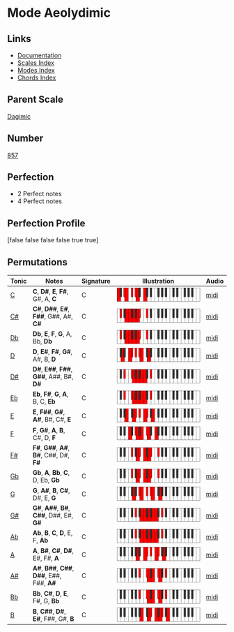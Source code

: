 # Mode Aeolydimic

## Links

- [Documentation](index.md)
- [Scales Index](Scales.md)
- [Modes Index](Modes.md)
- [Chords Index](Chords.md)

## Parent Scale

[Dagimic](ScaleDagimic.md)

## Number

[857](https://ianring.com/musictheory/scales/857)

## Perfection

- 2 Perfect notes
- 4 Perfect notes

## Perfection Profile

[false false false false true true]

## Permutations

| Tonic | Notes | Signature | Illustration | Audio |
|-------|-------|-----------|--------------|-------|
| [C](ModeCNaturalAeolydimic.md) | **C**, **D#**, **E**, **F#**, G#, A, **C** | C | ![CNaturalAeolydimic](ModeCNaturalAeolydimic.png) | [midi](https://github.com/edipermadi/music/blob/main/docs/ModeCNaturalAeolydimic.mid?raw=true) |
| [C#](ModeCSharpAeolydimic.md) | **C#**, **D##**, **E#**, **F##**, G##, A#, **C#** | C | ![CSharpAeolydimic](ModeCSharpAeolydimic.png) | [midi](https://github.com/edipermadi/music/blob/main/docs/ModeCSharpAeolydimic.mid?raw=true) |
| [Db](ModeDFlatAeolydimic.md) | **Db**, **E**, **F**, **G**, A, Bb, **Db** | C | ![DFlatAeolydimic](ModeDFlatAeolydimic.png) | [midi](https://github.com/edipermadi/music/blob/main/docs/ModeDFlatAeolydimic.mid?raw=true) |
| [D](ModeDNaturalAeolydimic.md) | **D**, **E#**, **F#**, **G#**, A#, B, **D** | C | ![DNaturalAeolydimic](ModeDNaturalAeolydimic.png) | [midi](https://github.com/edipermadi/music/blob/main/docs/ModeDNaturalAeolydimic.mid?raw=true) |
| [D#](ModeDSharpAeolydimic.md) | **D#**, **E##**, **F##**, **G##**, A##, B#, **D#** | C | ![DSharpAeolydimic](ModeDSharpAeolydimic.png) | [midi](https://github.com/edipermadi/music/blob/main/docs/ModeDSharpAeolydimic.mid?raw=true) |
| [Eb](ModeEFlatAeolydimic.md) | **Eb**, **F#**, **G**, **A**, B, C, **Eb** | C | ![EFlatAeolydimic](ModeEFlatAeolydimic.png) | [midi](https://github.com/edipermadi/music/blob/main/docs/ModeEFlatAeolydimic.mid?raw=true) |
| [E](ModeENaturalAeolydimic.md) | **E**, **F##**, **G#**, **A#**, B#, C#, **E** | C | ![ENaturalAeolydimic](ModeENaturalAeolydimic.png) | [midi](https://github.com/edipermadi/music/blob/main/docs/ModeENaturalAeolydimic.mid?raw=true) |
| [F](ModeFNaturalAeolydimic.md) | **F**, **G#**, **A**, **B**, C#, D, **F** | C | ![FNaturalAeolydimic](ModeFNaturalAeolydimic.png) | [midi](https://github.com/edipermadi/music/blob/main/docs/ModeFNaturalAeolydimic.mid?raw=true) |
| [F#](ModeFSharpAeolydimic.md) | **F#**, **G##**, **A#**, **B#**, C##, D#, **F#** | C | ![FSharpAeolydimic](ModeFSharpAeolydimic.png) | [midi](https://github.com/edipermadi/music/blob/main/docs/ModeFSharpAeolydimic.mid?raw=true) |
| [Gb](ModeGFlatAeolydimic.md) | **Gb**, **A**, **Bb**, **C**, D, Eb, **Gb** | C | ![GFlatAeolydimic](ModeGFlatAeolydimic.png) | [midi](https://github.com/edipermadi/music/blob/main/docs/ModeGFlatAeolydimic.mid?raw=true) |
| [G](ModeGNaturalAeolydimic.md) | **G**, **A#**, **B**, **C#**, D#, E, **G** | C | ![GNaturalAeolydimic](ModeGNaturalAeolydimic.png) | [midi](https://github.com/edipermadi/music/blob/main/docs/ModeGNaturalAeolydimic.mid?raw=true) |
| [G#](ModeGSharpAeolydimic.md) | **G#**, **A##**, **B#**, **C##**, D##, E#, **G#** | C | ![GSharpAeolydimic](ModeGSharpAeolydimic.png) | [midi](https://github.com/edipermadi/music/blob/main/docs/ModeGSharpAeolydimic.mid?raw=true) |
| [Ab](ModeAFlatAeolydimic.md) | **Ab**, **B**, **C**, **D**, E, F, **Ab** | C | ![AFlatAeolydimic](ModeAFlatAeolydimic.png) | [midi](https://github.com/edipermadi/music/blob/main/docs/ModeAFlatAeolydimic.mid?raw=true) |
| [A](ModeANaturalAeolydimic.md) | **A**, **B#**, **C#**, **D#**, E#, F#, **A** | C | ![ANaturalAeolydimic](ModeANaturalAeolydimic.png) | [midi](https://github.com/edipermadi/music/blob/main/docs/ModeANaturalAeolydimic.mid?raw=true) |
| [A#](ModeASharpAeolydimic.md) | **A#**, **B##**, **C##**, **D##**, E##, F##, **A#** | C | ![ASharpAeolydimic](ModeASharpAeolydimic.png) | [midi](https://github.com/edipermadi/music/blob/main/docs/ModeASharpAeolydimic.mid?raw=true) |
| [Bb](ModeBFlatAeolydimic.md) | **Bb**, **C#**, **D**, **E**, F#, G, **Bb** | C | ![BFlatAeolydimic](ModeBFlatAeolydimic.png) | [midi](https://github.com/edipermadi/music/blob/main/docs/ModeBFlatAeolydimic.mid?raw=true) |
| [B](ModeBNaturalAeolydimic.md) | **B**, **C##**, **D#**, **E#**, F##, G#, **B** | C | ![BNaturalAeolydimic](ModeBNaturalAeolydimic.png) | [midi](https://github.com/edipermadi/music/blob/main/docs/ModeBNaturalAeolydimic.mid?raw=true) |
